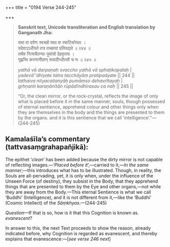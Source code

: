+++
title = "0194 Verse 244-245"

+++
> **Sanskrit text, Unicode transliteration and English translation by Ganganath Jha:** 
>
> यथा वा दर्पणः स्वच्छो यथा वा स्फटिकोपलः ।  
> यदेवाऽऽधीयते तत्र तच्छायां प्रतिपद्यते ॥ २४४ ॥  
> तथैव नित्यचैतन्याः पुमांसो देहवृत्तयः ।  
> गृह्णन्ति करणानीतान् रूपादीन्धीरसौ च नः ॥ २४५ ॥ 
>
> *yathā vā darpaṇaḥ svaccho yathā vā sphaṭikopalaḥ* \|  
> *yadevā''dhīyate tatra tacchāyāṃ pratipadyate* \|\| 244 \|\|  
> *tathaiva nityacaitanyāḥ pumāṃso dehavṛttayaḥ* \|  
> *gṛhṇanti karaṇānītān rūpādīndhīrasau ca naḥ* \|\| 245 \|\| 
>
> “Or, the clean mirror, or the rock-crystal, reflects the image of only what is placed before it in the same manner, souls, though possessed of eternal sentience, apprehend colour and other things only when they are themselves in the body and the things are presented to them by the organs. and it is this sentience that we call ‘intelligence’.”—(244-245)



## Kamalaśīla’s commentary (tattvasaṃgrahapañjikā):

The epithet ‘*clean*’ has been added because the dirty mirror is not capable of reflecting images.—‘*Placed before it*’,—carried to it,—*In the same manner*;—this introduces what has to be illustrated. Though, in reality, the Souls are all-pervading, yet, it is only when, under the influence of the Unseen Force (of destiny), they subsist in the Body, that they apprehend things that are presented to them by the Eye and other organs,—not while they are away from the Body.—This eternal Sentience is what we call ‘Buddhi’ (Intelligence), and it is not different from it,—like the ‘Buddhi’ (Cosmic Intellect) of the *Sāṃkhyas*.—(244-245)

*Question*—If that is so, how is it that this Cognition is known as. *evanescent*?

In answer to this, the next Text proceeds to show the reason, already indicated before, why Cognition is regarded as evanescent, and thereby explains that evanescence:—[*see verse 246 next*]


